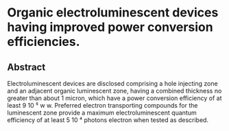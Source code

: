 # Organic electroluminescent devices having improved power conversion efficiencies.

## Abstract
Electroluminescent devices are disclosed comprising a hole injecting zone and an adjacent organic luminescent zone, having a combined thickness no greater than about 1 micron, which have a power conversion efficiency of at least 9 10 ⁵ w w. Preferred electron transporting compounds for the luminescent zone provide a maximum electroluminescent quantum efficiency of at least 5 10 ⁴ photons electron when tested as described.